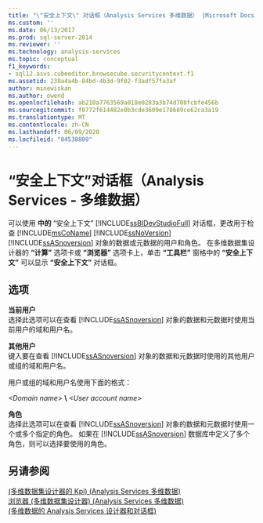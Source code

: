 ```yaml
---
title: "\"安全上下文\" 对话框（Analysis Services 多维数据） |Microsoft Docs"
ms.custom: ''
ms.date: 06/13/2017
ms.prod: sql-server-2014
ms.reviewer: ''
ms.technology: analysis-services
ms.topic: conceptual
f1_keywords:
- sql12.asvs.cubeeditor.browsecube.securitycontext.f1
ms.assetid: 238a4a4b-84bd-4b3d-9f02-f3adf57fa3af
author: minewiskan
ms.author: owend
ms.openlocfilehash: ab210a7763569a018e0283a3b74d708fcbfe456b
ms.sourcegitcommit: f0772f614482e0b3cde3609e178689ce62ca3a19
ms.translationtype: MT
ms.contentlocale: zh-CN
ms.lasthandoff: 06/09/2020
ms.locfileid: "84538809"
---
```

# <a name="security-context-dialog-box-analysis-services---multidimensional-data"></a>“安全上下文”对话框（Analysis Services - 多维数据）
  可以使用 **中的** “安全上下文” [!INCLUDE[ssBIDevStudioFull](../includes/ssbidevstudiofull-md.md)] 对话框，更改用于检查 [!INCLUDE[msCoName](../includes/msconame-md.md)] [!INCLUDE[ssNoVersion](../includes/ssnoversion-md.md)] [!INCLUDE[ssASnoversion](../includes/ssasnoversion-md.md)] 对象的数据或元数据的用户和角色。 在多维数据集设计器的 **“计算”** 选项卡或 **“浏览器”** 选项卡上，单击 **“工具栏”** 窗格中的 **“安全上下文”** 可以显示 **“安全上下文”** 对话框。  
  
## <a name="options"></a>选项  
 **当前用户**  
 选择此选项可以在查看 [!INCLUDE[ssASnoversion](../includes/ssasnoversion-md.md)] 对象的数据和元数据时使用当前用户的域和用户名。  
  
 **其他用户**  
 键入要在查看 [!INCLUDE[ssASnoversion](../includes/ssasnoversion-md.md)] 对象的数据和元数据时使用的其他用户或组的域和用户名。  
  
 用户或组的域和用户名使用下面的格式：  
  
 *\<Domain name>* **\\** *\<User account name>*  
  
 **角色**  
 选择此选项可以在查看 [!INCLUDE[ssASnoversion](../includes/ssasnoversion-md.md)] 对象的数据和元数据时使用一个或多个指定的角色。 如果在 [!INCLUDE[ssASnoversion](../includes/ssasnoversion-md.md)] 数据库中定义了多个角色，则可以选择要使用的角色。  
  
## <a name="see-also"></a>另请参阅  
 [&#40;多维数据集设计器的 Kpi&#41; &#40;Analysis Services 多维数据&#41;](kpis-cube-designer-analysis-services-multidimensional-data.md)   
 [浏览器 &#40;多维数据集设计器&#41; &#40;Analysis Services 多维数据&#41;](browser-cube-designer-analysis-services-multidimensional-data.md)   
 [&#40;多维数据的 Analysis Services 设计器和对话框&#41;](analysis-services-designers-and-dialog-boxes-multidimensional-data.md)  
  
  
